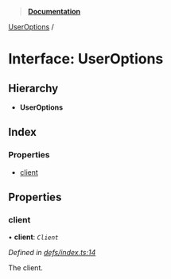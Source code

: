 > **[Documentation](../README.md)**

[UserOptions](useroptions.md) /

# Interface: UserOptions

## Hierarchy

* **UserOptions**

## Index

### Properties

* [client](useroptions.md#client)

## Properties

###  client

• **client**: *`Client`*

*Defined in [defs/index.ts:14](https://github.com/badbatch/graphql-box/blob/43ddea2/packages/server/src/defs/index.ts#L14)*

The client.